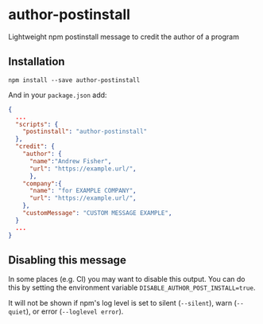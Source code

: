 # author-postinstall
Lightweight npm postinstall message to credit the author of a program

## Installation

```
npm install --save author-postinstall
```

And in your `package.json` add: 

```json
{
  ...
  "scripts": {
    "postinstall": "author-postinstall"
  },
  "credit": {
    "author": {
      "name":"Andrew Fisher",
      "url": "https://example.url/",
      },
    "company":{
      "name": "for EXAMPLE COMPANY",
      "url": "https://example.url/",
    },
    "customMessage": "CUSTOM MESSAGE EXAMPLE",
  }
  ...
}
```

## Disabling this message
In some places (e.g. CI) you may want to disable this output. You can do this by setting the environment variable `DISABLE_AUTHOR_POST_INSTALL=true`.

It will not be shown if npm's log level is set to silent (`--silent`), warn (`--quiet`), or error (`--loglevel error`).


